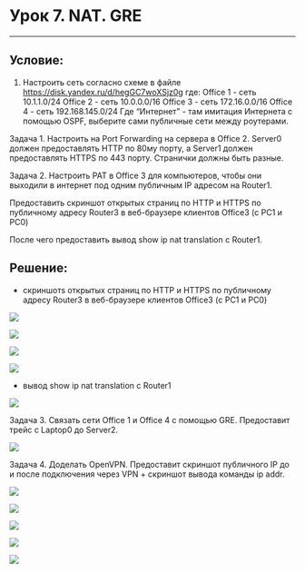 # Урок 7. NAT. GRE
---
## Условие:
1. Настроить сеть согласно схеме в файле
https://disk.yandex.ru/d/hegGC7woXSjz0g где:
Office 1 - cеть 10.1.1.0/24
Office 2 - cеть 10.0.0.0/16
Office 3 - cеть 172.16.0.0/16
Office 4 - cеть 192.168.145.0/24
Где “Интернет” - там имитация Интернета с помощью OSPF, выберите сами публичные сети между роутерами.

Задача 1. Настроить на Port Forwarding на сервера в Office 2. Server0 должен предоставлять HTTP по 80му порту, а Server1 должен предоставлять HTTPS по 443 порту. Странички должны быть разные.

Задача 2. Настроить PAT в Office 3 для компьютеров, чтобы они выходили в интернет под одним публичным IP адресом на Router1.

Предоставить скриншот открытых страниц по HTTP и HTTPS по публичному адресу Router3 в веб-браузере клиентов Office3 (с РС1 и РС0)

После чего предоставить вывод show ip nat translation c Router1.

## Решение:
* скриншотs открытых страниц по HTTP и HTTPS по публичному адресу Router3 в веб-браузере клиентов Office3 (с РС1 и РС0)

![](images/image1.png)

![](images/image2.png)

![](images/image3.png)

![](images/image4.png)

* вывод show ip nat translation c Router1

![](images/image5.png)


Задача 3. Связать сети Office 1 и Office 4 с помощью GRE. Предоставит трейс с Laptop0 до Server2.

![](images/image6.png)

Задача 4. Доделать OpenVPN.  Предоставит скриншот публичного IP до и после подключения через VPN + скриншот вывода команды ip addr.

![](images/image7.png)

![](images/image8.png)

![](images/image9.png)

![](images/image10.png)

![](images/image11.png)

